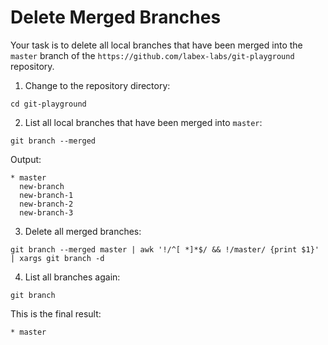 # Delete Merged Branches

Your task is to delete all local branches that have been merged into the `master` branch of the `https://github.com/labex-labs/git-playground` repository.

1. Change to the repository directory:

```shell
cd git-playground
```

2. List all local branches that have been merged into `master`:

```shell
git branch --merged
```

Output:

```
* master
  new-branch
  new-branch-1
  new-branch-2
  new-branch-3
```

3. Delete all merged branches:

```shell
git branch --merged master | awk '!/^[ *]*$/ && !/master/ {print $1}' | xargs git branch -d
```

4. List all branches again:

```shell
git branch
```

This is the final result:

```
* master
```
